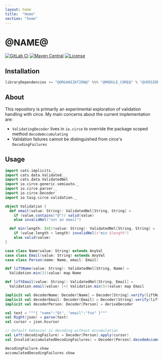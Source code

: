 ```yaml
---
layout: home
title:  "Home"
section: "home"
---
```


# @NAME@

[![GitLab CI](https://gitlab.com/taig-github/circe-validation/badges/master/build.svg?style=flat-square)](https://gitlab.com/taig-github/circe-validation/pipelines)
[![Maven Central](https://img.shields.io/maven-central/v/io.taig/circe-validation_2.13.svg?style=flat-square)](https://search.maven.org/search?q=g:io.taig%20AND%20a:circe-validation)
[![License](https://img.shields.io/github/license/taig/circe-validation?style=flat-square)](LICENSE)

## Installation


```scala
libraryDependencies += "@ORGANIZATION@" %%% "@MODULE_CORE@" % "@VERSION@"
```

## About

This repository is primarily an experimental exploration of validation handling with circe. My main concerns about the current implementation are:

 * `ValidatingDecoder` lives in `io.circe` to override the package scoped method `decodeAccumulating`
 * Validation failures cannot be distinguished from circe's `DecodingFailures`

## Usage

```scala mdoc:silent
import cats.implicits._
import cats.data.Validated._
import cats.data.ValidatedNel
import io.circe.generic.semiauto._
import io.circe.parser._
import io.circe.Decoder
import io.taig.circe.validation._

object Validation {
  def email(value: String): ValidatedNel[String, String] =
    if (value.contains("@")) valid(value)
    else invalidNel("not an email")

  def min(length: Int)(value: String): ValidatedNel[String, String] =
    if (value.length < length) invalidNel(s"min $length")
    else valid(value)
}

case class Name(value: String) extends AnyVal
case class Email(value: String) extends AnyVal
case class Person(name: Name, email: Email)

def liftName(value: String): ValidatedNel[String, Name] =
  Validation.min(3)(value) map Name

def liftEmail(value: String): ValidatedNel[String, Email] =
  Validation.email(value) |+| Validation.min(5)(value) map Email

implicit val decoderName: Decoder[Name] = Decoder[String].verify(liftName)
implicit val decoderEmail: Decoder[Email] = Decoder[String].verify(liftEmail)
implicit val decoderPerson: Decoder[Person] = deriveDecoder

val text = """{ "name":"Qt", "email":"foo" }"""
val Right(json) = parse(text)
val cursor = json.hcursor

// Default behavior is decoding without accumulation
val Left(decodingFailure) = Decoder[Person].apply(cursor)
val Invalid(accumulatedDecodingFailures) = Decoder[Person].decodeAccumulating(cursor)
```

```scala mdoc
decodingFailure.show
accumulatedDecodingFailures.show
```